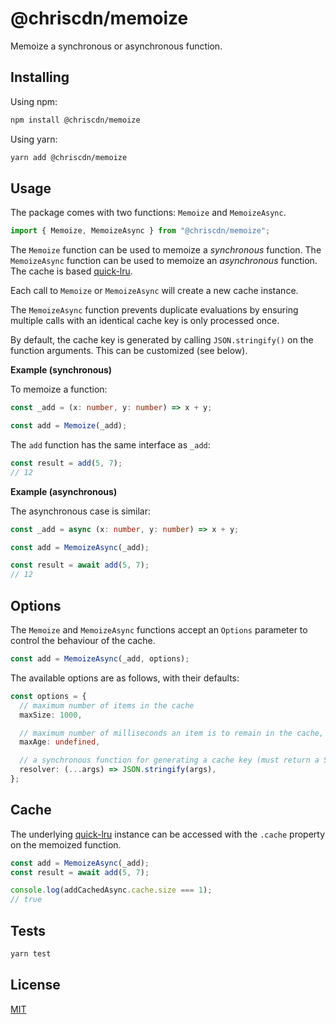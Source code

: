 # @chriscdn/memoize

Memoize a synchronous or asynchronous function.

## Installing

Using npm:

```bash
npm install @chriscdn/memoize
```

Using yarn:

```bash
yarn add @chriscdn/memoize
```

## Usage

The package comes with two functions: `Memoize` and `MemoizeAsync`.

```ts
import { Memoize, MemoizeAsync } from "@chriscdn/memoize";
```

The `Memoize` function can be used to memoize a _synchronous_ function. The `MemoizeAsync` function can be used to memoize an _asynchronous_ function. The cache is based [quick-lru](https://www.npmjs.com/package/quick-lru).

Each call to `Memoize` or `MemoizeAsync` will create a new cache instance.

The `MemoizeAsync` function prevents duplicate evaluations by ensuring multiple calls with an identical cache key is only processed once.

By default, the cache key is generated by calling `JSON.stringify()` on the function arguments. This can be customized (see below).

**Example (synchronous)**

To memoize a function:

```ts
const _add = (x: number, y: number) => x + y;

const add = Memoize(_add);
```

The `add` function has the same interface as `_add`:

```ts
const result = add(5, 7);
// 12
```

**Example (asynchronous)**

The asynchronous case is similar:

```ts
const _add = async (x: number, y: number) => x + y;

const add = MemoizeAsync(_add);

const result = await add(5, 7);
// 12
```

## Options

The `Memoize` and `MemoizeAsync` functions accept an `Options` parameter to control the behaviour of the cache.

```ts
const add = MemoizeAsync(_add, options);
```

The available options are as follows, with their defaults:

```ts
const options = {
  // maximum number of items in the cache
  maxSize: 1000,

  // maximum number of milliseconds an item is to remain in the cache, undefined implies forever
  maxAge: undefined,

  // a synchronous function for generating a cache key (must return a String)
  resolver: (...args) => JSON.stringify(args),
};
```

## Cache

The underlying [quick-lru](https://www.npmjs.com/package/quick-lru) instance can be accessed with the `.cache` property on the memoized function.

```ts
const add = MemoizeAsync(_add);
const result = await add(5, 7);

console.log(addCachedAsync.cache.size === 1);
// true
```

## Tests

```bash
yarn test
```

## License

[MIT](LICENSE)
